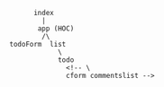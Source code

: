           index
            |
           app (HOC)
            /\
    todoForm  list
                \
                todo
                  <!-- \
                  cform commentslist -->
